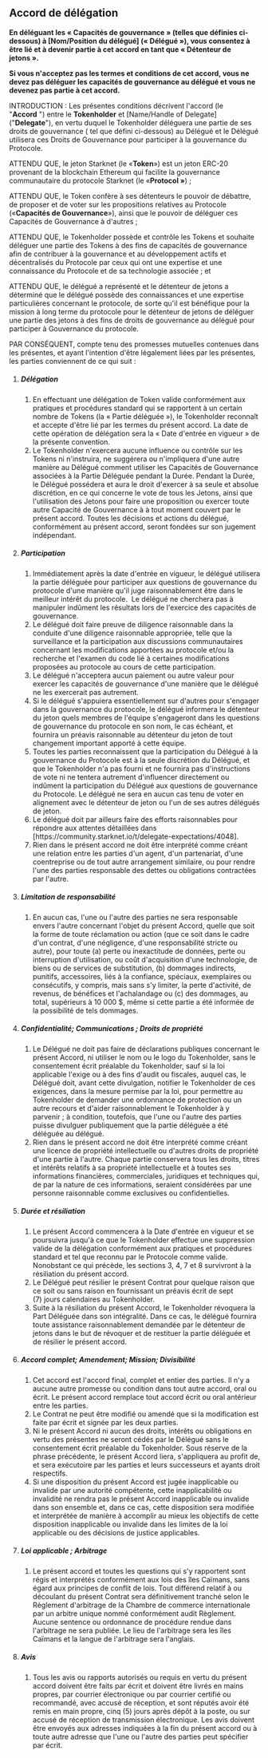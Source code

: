 ## **Accord de délégation**

**En déléguant les « Capacités de gouvernance » (telles que définies ci-dessous) à \[Nom/Position du délégué] (« Délégué »), vous consentez à être lié et à devenir partie à cet accord en tant que « Détenteur de jetons ».**

**Si vous n'acceptez pas les termes et conditions de cet accord, vous ne devez pas déléguer les capacités de gouvernance au délégué et vous ne devenez pas partie à cet accord.**  

INTRODUCTION : Les présentes conditions décrivent l'accord (le "**Accord** ") entre le **Tokenholder** et \[Name/Handle of Delegate] ("**Delegate**"), en vertu duquel le Tokenholder déléguera une partie de ses droits de gouvernance ( tel que défini ci-dessous) au Délégué et le Délégué utilisera ces Droits de Gouvernance pour participer à la gouvernance du Protocole. 

ATTENDU QUE, le jeton Starknet (le «**Token**») est un jeton ERC-20 provenant de la blockchain Ethereum qui facilite la gouvernance communautaire du protocole Starknet (le «**Protocol »**) ; 

ATTENDU QUE, le Token confère à ses détenteurs le pouvoir de débattre, de proposer et de voter sur les propositions relatives au Protocole («**Capacités de Gouvernance**»), ainsi que le pouvoir de déléguer ces Capacités de Gouvernance à d'autres ; 

ATTENDU QUE, le Tokenholder possède et contrôle les Tokens et souhaite déléguer une partie des Tokens à des fins de capacités de gouvernance afin de contribuer à la gouvernance et au développement actifs et décentralisés du Protocole par ceux qui ont une expertise et une connaissance du Protocole et de sa technologie associée ; et 

ATTENDU QUE, le délégué a représenté et le détenteur de jetons a déterminé que le délégué possède des connaissances et une expertise particulières concernant le protocole, de sorte qu'il est bénéfique pour la mission à long terme du protocole pour le détenteur de jetons de déléguer une partie des jetons à des fins de droits de gouvernance au délégué pour participer à Gouvernance du protocole. 

PAR CONSÉQUENT, compte tenu des promesses mutuelles contenues dans les présentes, et ayant l'intention d'être légalement liées par les présentes, les parties conviennent de ce qui suit : 

1. ##### Délégation

   1. En effectuant une délégation de Token valide conformément aux pratiques et procédures standard qui se rapportent à un certain nombre de Tokens (la « Partie déléguée »), le Tokenholder reconnaît et accepte d'être lié par les termes du présent accord. La date de cette opération de délégation sera la « Date d'entrée en vigueur » de la présente convention. 
   2. Le Tokenholder n'exercera aucune influence ou contrôle sur les Tokens ni n'instruira, ne suggérera ou n'impliquera d'une autre manière au Délégué comment utiliser les Capacités de Gouvernance associées à la Partie Déléguée pendant la Durée. Pendant la Durée, le Délégué possédera et aura le droit d'exercer à sa seule et absolue discrétion, en ce qui concerne le vote de tous les Jetons, ainsi que l'utilisation des Jetons pour faire une proposition ou exercer toute autre Capacité de Gouvernance à à tout moment couvert par le présent accord. Toutes les décisions et actions du délégué, conformément au présent accord, seront fondées sur son jugement indépendant. 


2. ##### Participation

   1. Immédiatement après la date d'entrée en vigueur, le délégué utilisera la partie déléguée pour participer aux questions de gouvernance du protocole d'une manière qu'il juge raisonnablement être dans le meilleur intérêt du protocole.  Le délégué ne cherchera pas à manipuler indûment les résultats lors de l'exercice des capacités de gouvernance. 
   2. Le délégué doit faire preuve de diligence raisonnable dans la conduite d'une diligence raisonnable appropriée, telle que la surveillance et la participation aux discussions communautaires concernant les modifications apportées au protocole et/ou la recherche et l'examen du code lié à certaines modifications proposées au protocole au cours de cette participation. 
   3. Le délégué n'acceptera aucun paiement ou autre valeur pour exercer les capacités de gouvernance d'une manière que le délégué ne les exercerait pas autrement. 
   4. Si le délégué s'appuiera essentiellement sur d'autres pour s'engager dans la gouvernance du protocole, le délégué informera le détenteur du jeton quels membres de l'équipe s'engageront dans les questions de gouvernance du protocole en son nom, le cas échéant, et fournira un préavis raisonnable au détenteur du jeton de tout changement important apporté à cette équipe. 
   5. Toutes les parties reconnaissent que la participation du Délégué à la gouvernance du Protocole est à la seule discrétion du Délégué, et que le Tokenholder n'a pas fourni et ne fournira pas d'instructions de vote ni ne tentera autrement d'influencer directement ou indûment la participation du Délégué aux questions de gouvernance du Protocole. Le délégué ne sera en aucun cas tenu de voter en alignement avec le détenteur de jeton ou l'un de ses autres délégués de jeton. 
   6. Le délégué doit par ailleurs faire des efforts raisonnables pour répondre aux attentes détaillées dans \[https&#x3A;//community.starknet.io/t/delegate-expectations/4048].
   7. Rien dans le présent accord ne doit être interprété comme créant une relation entre les parties d'un agent, d'un partenariat, d'une coentreprise ou de tout autre arrangement similaire, ou pour rendre l'une des parties responsable des dettes ou obligations contractées par l'autre. 
3. ##### Limitation de responsabilité

   1. En aucun cas, l'une ou l'autre des parties ne sera responsable envers l'autre concernant l'objet du présent Accord, quelle que soit la forme de toute réclamation ou action (que ce soit dans le cadre d'un contrat, d'une négligence, d'une responsabilité stricte ou autre), pour toute (a) perte ou inexactitude de données, perte ou interruption d'utilisation, ou coût d'acquisition d'une technologie, de biens ou de services de substitution, (b) dommages indirects, punitifs, accessoires, liés à la confiance, spéciaux, exemplaires ou consécutifs, y compris, mais sans s'y limiter, la perte d'activité, de revenus, de bénéfices et l'achalandage ou (c) des dommages, au total, supérieurs à 10 000 $, même si cette partie a été informée de la possibilité de tels dommages. 
4. ##### Confidentialité; Communications ; Droits de propriété 

   1. Le Délégué ne doit pas faire de déclarations publiques concernant le présent Accord, ni utiliser le nom ou le logo du Tokenholder, sans le consentement écrit préalable du Tokenholder, sauf si la loi applicable l'exige ou à des fins d'audit ou fiscales, auquel cas, le Délégué doit, avant cette divulgation, notifier le Tokenholder de ces exigences, dans la mesure permise par la loi, pour permettre au Tokenholder de demander une ordonnance de protection ou un autre recours et d'aider raisonnablement le Tokenholder à y parvenir ; à condition, toutefois, que l'une ou l'autre des parties puisse divulguer publiquement que la partie déléguée a été déléguée au délégué. 
   2. Rien dans le présent accord ne doit être interprété comme créant une licence de propriété intellectuelle ou d'autres droits de propriété d'une partie à l'autre. Chaque partie conservera tous les droits, titres et intérêts relatifs à sa propriété intellectuelle et à toutes ses informations financières, commerciales, juridiques et techniques qui, de par la nature de ces informations, seraient considérées par une personne raisonnable comme exclusives ou confidentielles. 
5. ##### Durée et résiliation 

   1. Le présent Accord commencera à la Date d'entrée en vigueur et se poursuivra jusqu'à ce que le Tokenholder effectue une suppression valide de la délégation conformément aux pratiques et procédures standard et tel que reconnu par le Protocole comme valide. Nonobstant ce qui précède, les sections 3, 4, 7 et 8 survivront à la résiliation du présent accord.
   2. Le Délégué peut résilier le présent Contrat pour quelque raison que ce soit ou sans raison en fournissant un préavis écrit de sept (7) jours calendaires au Tokenholder. 
   3. Suite à la résiliation du présent Accord, le Tokenholder révoquera la Part Déléguée dans son intégralité. Dans ce cas, le délégué fournira toute assistance raisonnablement demandée par le détenteur de jetons dans le but de révoquer et de restituer la partie déléguée et de résilier le présent accord. 
6. ##### Accord complet; Amendement; Mission; Divisibilité

   1. Cet accord est l'accord final, complet et entier des parties. Il n'y a aucune autre promesse ou condition dans tout autre accord, oral ou écrit. Le présent accord remplace tout accord écrit ou oral antérieur entre les parties. 
   2. Le Contrat ne peut être modifié ou amendé que si la modification est faite par écrit et signée par les deux parties. 
   3. Ni le présent Accord ni aucun des droits, intérêts ou obligations en vertu des présentes ne seront cédés par le Délégué sans le consentement écrit préalable du Tokenholder. Sous réserve de la phrase précédente, le présent Accord liera, s'appliquera au profit de, et sera exécutoire par les parties et leurs successeurs et ayants droit respectifs.  
   4. Si une disposition du présent Accord est jugée inapplicable ou invalide par une autorité compétente, cette inapplicabilité ou invalidité ne rendra pas le présent Accord inapplicable ou invalide dans son ensemble et, dans ce cas, cette disposition sera modifiée et interprétée de manière à accomplir au mieux les objectifs de cette disposition inapplicable ou invalide dans les limites de la loi applicable ou des décisions de justice applicables. 
7. ##### Loi applicable ; Arbitrage

   1. Le présent accord et toutes les questions qui s'y rapportent sont régis et interprétés conformément aux lois des îles Caïmans, sans égard aux principes de conflit de lois. Tout différend relatif à ou découlant du présent Contrat sera définitivement tranché selon le Règlement d'arbitrage de la Chambre de commerce internationale par un arbitre unique nommé conformément audit Règlement. Aucune sentence ou ordonnance de procédure rendue dans l'arbitrage ne sera publiée. Le lieu de l'arbitrage sera les îles Caïmans et la langue de l'arbitrage sera l'anglais.  
8. ##### Avis

   1. Tous les avis ou rapports autorisés ou requis en vertu du présent accord doivent être faits par écrit et doivent être livrés en mains propres, par courrier électronique ou par courrier certifié ou recommandé, avec accusé de réception, et sont réputés avoir été remis en main propre, cinq (5) jours après dépôt à la poste, ou sur accusé de réception de transmission électronique. Les avis doivent être envoyés aux adresses indiquées à la fin du présent accord ou à toute autre adresse que l'une ou l'autre des parties peut spécifier par écrit.